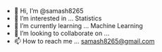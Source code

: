 - 👋 Hi, I’m @samash8265
- 👀 I’m interested in ... Statistics
- 🌱 I’m currently learning ... Machine Learning
- 💞️ I’m looking to collaborate on ...
- 📫 How to reach me ... samash8265@gmail.com

<!---
samash8265/samash8265 is a ✨ special ✨ repository because its `README.md` (this file) appears on your GitHub profile.
You can click the Preview link to take a look at your changes.
--->
